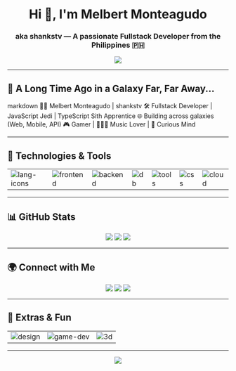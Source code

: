 <h1 align="center">Hi 👋, I'm Melbert Monteagudo</h1>
<h3 align="center">aka shankstv — A passionate Fullstack Developer from the Philippines 🇵🇭</h3>

<!-- Typing SVG with cool font -->
<p align="center">
  <img src="https://readme-typing-svg.herokuapp.com?font=Old+English+Text+MT&size=30&duration=5000&color=FFE81F&center=true&vCenter=true&multiline=true&width=800&height=120&lines=Welcome+to+my+Star+Wars-themed+Profile!;This+is+where+the+coding+force+is+strong!" />
</p>

---

## 🌌 A Long Time Ago in a Galaxy Far, Far Away...

markdown
🧔🏻 Melbert Monteagudo | shankstv
🛠️ Fullstack Developer | JavaScript Jedi | TypeScript Sith Apprentice
🌐 Building across galaxies (Web, Mobile, API)
🎮 Gamer | 👨🏻‍🎤 Music Lover | 🧠 Curious Mind


---

## 🚀 Technologies & Tools

<table>
  <tr>
    <td><img src="https://skillicons.dev/icons?i=html,css,js,ts" alt="lang-icons" /></td>
    <td><img src="https://skillicons.dev/icons?i=react,vue" alt="frontend" /></td>
    <td><img src="https://skillicons.dev/icons?i=laravel" alt="backend" /></td>
    <td><img src="https://skillicons.dev/icons?i=postgres,mysql,mongodb" alt="db" /></td>
    <td><img src="https://skillicons.dev/icons?i=docker,git,github,vscode,visualstudio" alt="tools" /></td>
    <td><img src="https://skillicons.dev/icons?i=tailwind,css,bootstrap" alt="css" /></td>
    <td><img src="https://skillicons.dev/icons?i=aws,firebase" alt="cloud" /></td>
  </tr>
</table>

---

## 📊 GitHub Stats

<p align="center">
  <img src="https://github-readme-stats.vercel.app/api?username=shankstv&show_icons=true&theme=tokyonight" />
  <img src="https://github-readme-streak-stats.herokuapp.com/?user=shankstv&theme=tokyonight" />
  <img src="https://github-readme-stats.vercel.app/api/top-langs/?username=shankstv&layout=compact&theme=tokyonight" />
</p>

---

## 🌍 Connect with Me

<p align="center">
  <a href="https://twitter.com/shankstv"><img src="https://img.shields.io/badge/Facebook-1DA1F2?style=for-the-badge&logo=twitter&logoColor=white"/></a>
  <a href="https://www.linkedin.com/in/melbert-monteagudo-215532301/"><img src="https://img.shields.io/badge/LinkedIn-0077B5?style=for-the-badge&logo=linkedin&logoColor=white"/></a>
  <a href="mailto:melbertmonteagudo@gmail.com"><img src="https://img.shields.io/badge/Gmail-EA4335?style=for-the-badge&logo=gmail&logoColor=white"/></a>
</p>

---

## 🔧 Extras & Fun

<table>
  <tr>
    <td><img src="https://skillicons.dev/icons?i=figma,ps,ae,premiere" alt="design" /></td>
    <td><img src="https://skillicons.dev/icons?i=unity" alt="game-dev" /></td>
    <td><img src="https://skillicons.dev/icons?i=blender" alt="3d" /></td>
  </tr>
</table>

---

<p align="center">
  <img src="https://github-profile-trophy.vercel.app/?username=shankstv&theme=tokyonight&row=1&column=6" />
</p>
